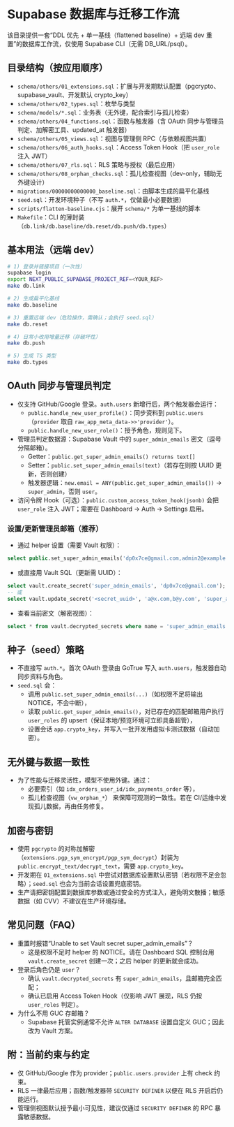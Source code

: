 # Supabase 数据库与迁移工作流

该目录提供一套“DDL 优先 + 单一基线（flattened baseline）+ 远端 dev 重置”的数据库工作流，仅使用 Supabase CLI（无需 DB_URL/psql）。

## 目录结构（按应用顺序）

- `schema/others/01_extensions.sql`：扩展与开发期默认配置（pgcrypto、supabase_vault、开发默认 crypto_key）
- `schema/others/02_types.sql`：枚举与类型
- `schema/models/*.sql`：业务表（无外键，配合索引与孤儿检查）
- `schema/others/04_functions.sql`：函数与触发器（含 OAuth 同步与管理员判定、加解密工具、updated_at 触发器）
- `schema/others/05_views.sql`：视图与管理侧 RPC（与依赖视图共置）
- `schema/others/06_auth_hooks.sql`：Access Token Hook（把 `user_role` 注入 JWT）
- `schema/others/07_rls.sql`：RLS 策略与授权（最后应用）
- `schema/others/08_orphan_checks.sql`：孤儿检查视图（dev-only，辅助无外键设计）
- `migrations/00000000000000_baseline.sql`：由脚本生成的扁平化基线
- `seed.sql`：开发环境种子（不写 `auth.*`，仅做最小必要数据）
- `scripts/flatten-baseline.cjs`：展开 `schema/*` 为单一基线的脚本
- `Makefile`：CLI 的薄封装（`db.link/db.baseline/db.reset/db.push/db.types`）

## 基本用法（远端 dev）

```bash
# 1) 登录并链接项目（一次性）
supabase login
export NEXT_PUBLIC_SUPABASE_PROJECT_REF=<YOUR_REF>
make db.link

# 2) 生成扁平化基线
make db.baseline

# 3) 重置远端 dev（危险操作，需确认；会执行 seed.sql）
make db.reset

# 4) 日常小改用增量迁移（非破坏性）
make db.push

# 5) 生成 TS 类型
make db.types
```

## OAuth 同步与管理员判定

- 仅支持 GitHub/Google 登录。`auth.users` 新增行后，两个触发器会运行：
  - `public.handle_new_user_profile()`：同步资料到 `public.users`（`provider` 取自 `raw_app_meta_data->>'provider'`）。
  - `public.handle_new_user_role()`：授予角色，规则见下。
- 管理员判定数据源：Supabase Vault 中的 `super_admin_emails` 密文（逗号分隔邮箱）。
  - Getter：`public.get_super_admin_emails() returns text[]`
  - Setter：`public.set_super_admin_emails(text)`（若存在则按 UUID 更新，否则创建）
  - 触发器逻辑：`new.email = ANY(public.get_super_admin_emails())` → `super_admin`，否则 `user`。
- 访问令牌 Hook（可选）：`public.custom_access_token_hook(jsonb)` 会把 `user_role` 注入 JWT；需要在 Dashboard → Auth → Settings 启用。

### 设置/更新管理员邮箱（推荐）

- 通过 helper 设置（需要 Vault 权限）：

```sql
select public.set_super_admin_emails('dp0x7ce@gmail.com,admin2@example.com');
```

- 或直接用 Vault SQL（更新需 UUID）：

```sql
select vault.create_secret('super_admin_emails', 'dp0x7ce@gmail.com');
-- 或
select vault.update_secret('<secret_uuid>', 'a@x.com,b@y.com', 'super_admin_emails', null);
```

- 查看当前密文（解密视图）：

```sql
select * from vault.decrypted_secrets where name = 'super_admin_emails';
```

## 种子（seed）策略

- 不直接写 `auth.*`。首次 OAuth 登录由 GoTrue 写入 `auth.users`，触发器自动同步资料与角色。
- `seed.sql` 会：
  - 调用 `public.set_super_admin_emails(...)`（如权限不足将输出 NOTICE，不会中断），
  - 读取 `public.get_super_admin_emails()`，对已存在的匹配邮箱用户执行 `user_roles` 的 upsert（保证本地/预览环境可立即具备超管），
  - 设置会话 `app.crypto_key`，并写入一批开发用虚拟卡测试数据（自动加密）。

## 无外键与数据一致性

- 为了性能与迁移灵活性，模型不使用外键。通过：
  - 必要索引（如 `idx_orders_user_id/idx_payments_order` 等），
  - 孤儿检查视图（`vw_orphan_*`）
  来保障可观测的一致性。若在 CI/运维中发现孤儿数据，再由任务修复。

## 加密与密钥

- 使用 `pgcrypto` 的对称加解密（`extensions.pgp_sym_encrypt/pgp_sym_decrypt`）封装为 `public.encrypt_text/decrypt_text`，需要 `app.crypto_key`。
- 开发期在 `01_extensions.sql` 中尝试对数据库设置默认密钥（若权限不足会忽略）；`seed.sql` 也会为当前会话设置兜底密钥。
- 生产请把密钥配置到数据库参数或通过安全的方式注入，避免明文散播；敏感数据（如 CVV）不建议在生产环境存储。

## 常见问题（FAQ）

- 重置时报错“Unable to set Vault secret super_admin_emails”？
  - 这是权限不足时 helper 的 NOTICE。请在 Dashboard SQL 控制台用 `vault.create_secret` 创建一次；之后 helper 的更新就会成功。
- 登录后角色仍是 `user`？
  - 确认 `vault.decrypted_secrets` 有 `super_admin_emails`，且邮箱完全匹配；
  - 确认已启用 Access Token Hook（仅影响 JWT 展现，RLS 仍按 `user_roles` 判定）。
- 为什么不用 GUC 存邮箱？
  - Supabase 托管实例通常不允许 `ALTER DATABASE` 设置自定义 GUC；因此改为 Vault 方案。

## 附：当前约束与约定

- 仅 GitHub/Google 作为 provider；`public.users.provider` 上有 check 约束。
- RLS 一律最后应用；函数/触发器带 `SECURITY DEFINER` 以便在 RLS 开启后仍能运行。
- 管理侧视图默认授予最小可见性，建议仅通过 `SECURITY DEFINER` 的 RPC 暴露敏感数据。

